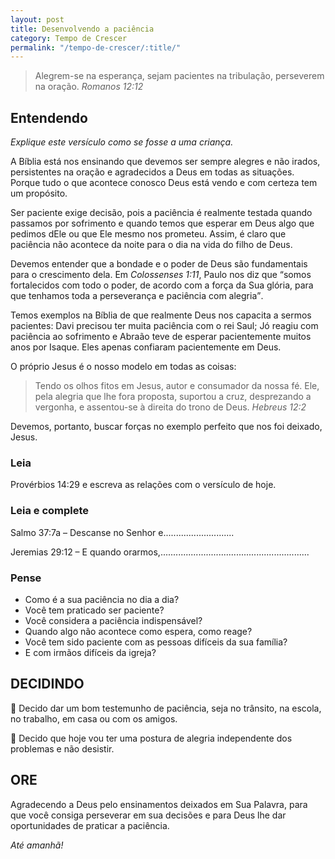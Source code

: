 ```yaml
---
layout: post
title: Desenvolvendo a paciência
category: Tempo de Crescer
permalink: "/tempo-de-crescer/:title/"
---
```


> Alegrem-se na esperança, sejam pacientes na tribulação, perseverem na oração.
<cite>Romanos 12:12</cite>

## Entendendo

_Explique este versículo como se fosse a uma criança._

A Bíblia está nos ensinando que devemos ser sempre alegres e não irados, persistentes na oração e agradecidos a Deus em todas as situações. Porque tudo o que acontece conosco Deus está vendo e com certeza tem um propósito.

Ser paciente exige decisão, pois a paciência é realmente testada quando passamos por sofrimento e quando temos que esperar em Deus algo que pedimos dEle ou que Ele mesmo nos prometeu. Assim, é claro que paciência não acontece da noite para o dia na vida do filho de Deus.

Devemos entender que a bondade e o poder de Deus são fundamentais para o crescimento dela. Em <cite>Colossenses 1:11</cite>, Paulo nos diz que <q>somos fortalecidos com todo o poder, de acordo com a força da Sua glória, para que tenhamos toda a perseverança e paciência com alegria</q>.

Temos exemplos na Bíblia de que realmente Deus nos capacita a sermos pacientes: Davi precisou ter muita paciência com o rei Saul; Jó reagiu com paciência ao sofrimento e Abraão teve de esperar pacientemente muitos anos por Isaque. Eles apenas confiaram pacientemente em Deus.

O próprio Jesus é o nosso modelo em todas as coisas: 

> Tendo os olhos fitos em Jesus, autor e consumador da nossa fé. Ele, pela alegria que lhe fora proposta, suportou a cruz, desprezando a vergonha, e assentou-se à direita do trono de Deus.
<cite>Hebreus 12:2</cite>

Devemos, portanto, buscar forças no exemplo perfeito que nos foi deixado, Jesus.

### Leia

Provérbios 14:29 e escreva as relações com o versículo de hoje.

### Leia e complete

Salmo 37:7a – Descanse no Senhor e............................

Jeremias 29:12 – E quando orarmos,...........................................................

### Pense

* Como é a sua paciência no dia a dia?
* Você tem praticado ser paciente?
* Você considera a paciência indispensável?
* Quando algo não acontece como espera, como reage?
* Você tem sido paciente com as pessoas difíceis da sua família?
* E com irmãos difíceis da igreja?

## DECIDINDO

🔘 Decido dar um bom testemunho de paciência, seja no trânsito, na escola, no trabalho, em casa ou com os amigos.

🔘 Decido que hoje vou ter uma postura de alegria independente dos problemas e não desistir.

## ORE

Agradecendo a Deus pelo ensinamentos deixados em Sua Palavra, para que você consiga perseverar em sua decisões e para Deus lhe dar oportunidades de praticar a paciência.

_Até amanhã!_